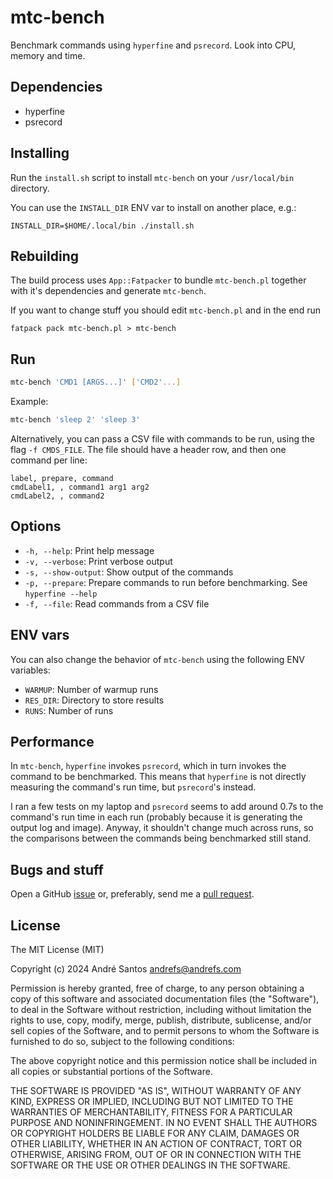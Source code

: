 # mtc-bench

Benchmark commands using `hyperfine` and `psrecord`. Look into CPU, memory and time.

## Dependencies

- hyperfine
- psrecord

## Installing

Run the `install.sh` script to install `mtc-bench` on your `/usr/local/bin` directory.

You can use the `INSTALL_DIR` ENV var to install on another place, e.g.:

```
INSTALL_DIR=$HOME/.local/bin ./install.sh
```

## Rebuilding

The build process uses `App::Fatpacker` to bundle `mtc-bench.pl` together with it's dependencies and generate `mtc-bench`.

If you want to change stuff you should edit `mtc-bench.pl` and in the end run

```
fatpack pack mtc-bench.pl > mtc-bench
```

## Run

```bash
mtc-bench 'CMD1 [ARGS...]' ['CMD2'...]
```

Example:

```bash
mtc-bench 'sleep 2' 'sleep 3'
```

Alternatively, you can pass a CSV file with commands to be run, using the flag `-f CMDS_FILE`. The file should have a header row, and then one command per line:

```csv
label, prepare, command
cmdLabel1, , command1 arg1 arg2
cmdLabel2, , command2
```

## Options

- `-h, --help`: Print help message
- `-v, --verbose`: Print verbose output
- `-s, --show-output`: Show output of the commands
- `-p, --prepare`: Prepare commands to run before benchmarking. See `hyperfine --help`
- `-f, --file`: Read commands from a CSV file

## ENV vars

You can also change the behavior of `mtc-bench` using the following ENV variables:

- `WARMUP`: Number of warmup runs
- `RES_DIR`: Directory to store results
- `RUNS`: Number of runs

## Performance

In `mtc-bench`, `hyperfine` invokes `psrecord`, which in turn invokes the command to be benchmarked.
This means that `hyperfine` is not directly measuring the command's run time, but `psrecord`'s instead.

I ran a few tests on my laptop and `psrecord` seems to add around 0.7s to the command's run time in each run (probably because it is generating the output log and image).
Anyway, it shouldn't change much across runs, so the comparisons between the commands being benchmarked still stand.

## Bugs and stuff

Open a GitHub [issue](https://github.com/andrefs/mtc-bench/issues) or, preferably, send me a [pull request](https://github.com/andrefs/mtc-bench/pulls).

## License

The MIT License (MIT)

Copyright (c) 2024 André Santos andrefs@andrefs.com

Permission is hereby granted, free of charge, to any person obtaining a copy of this software and associated documentation files (the "Software"), to deal in the Software without restriction, including without limitation the rights to use, copy, modify, merge, publish, distribute, sublicense, and/or sell copies of the Software, and to permit persons to whom the Software is furnished to do so, subject to the following conditions:

The above copyright notice and this permission notice shall be included in all copies or substantial portions of the Software.

THE SOFTWARE IS PROVIDED "AS IS", WITHOUT WARRANTY OF ANY KIND, EXPRESS OR IMPLIED, INCLUDING BUT NOT LIMITED TO THE WARRANTIES OF MERCHANTABILITY, FITNESS FOR A PARTICULAR PURPOSE AND NONINFRINGEMENT. IN NO EVENT SHALL THE AUTHORS OR COPYRIGHT HOLDERS BE LIABLE FOR ANY CLAIM, DAMAGES OR OTHER LIABILITY, WHETHER IN AN ACTION OF CONTRACT, TORT OR OTHERWISE, ARISING FROM, OUT OF OR IN CONNECTION WITH THE SOFTWARE OR THE USE OR OTHER DEALINGS IN THE SOFTWARE.
